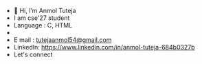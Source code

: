 - 👋 Hi, I’m Anmol Tuteja
- I am cse'27 student
- Language : C, HTML
-
- E mail : tutejaanmol54@gmail.com
- LinkedIn: https://www.linkedin.com/in/anmol-tuteja-684b0327b
- Let's connect 

